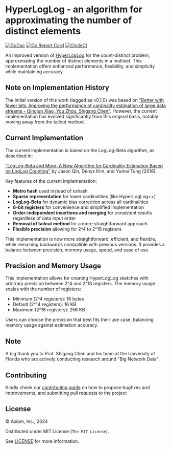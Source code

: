 # HyperLogLog - an algorithm for approximating the number of distinct elements

[![GoDoc](https://godoc.org/github.com/axiomhq/hyperloglog?status.svg)](https://godoc.org/github.com/axiomhq/hyperloglog) [![Go Report Card](https://goreportcard.com/badge/github.com/axiomhq/hyperloglog)](https://goreportcard.com/report/github.com/axiomhq/hyperloglog) [![CircleCI](https://circleci.com/gh/axiomhq/hyperloglog/tree/master.svg?style=svg)](https://circleci.com/gh/axiomhq/hyperloglog/tree/master)

An improved version of [HyperLogLog](https://en.wikipedia.org/wiki/HyperLogLog) for the count-distinct problem, approximating the number of distinct elements in a multiset. This implementation offers enhanced performance, flexibility, and simplicity while maintaining accuracy.

## Note on Implementation History

The initial version of this work (tagged as v0.1.0) was based on ["Better with fewer bits: Improving the performance of cardinality estimation of large data streams - Qingjun Xiao, You Zhou, Shigang Chen"](https://www.cise.ufl.edu/~sgchen/Publications/XZC17.pdf). However, the current implementation has evolved significantly from this original basis, notably moving away from the tailcut method.

## Current Implementation

The current implementation is based on the LogLog-Beta algorithm, as described in:

["LogLog-Beta and More: A New Algorithm for Cardinality Estimation Based on LogLog Counting"](https://arxiv.org/pdf/1612.02284) by Jason Qin, Denys Kim, and Yumei Tung (2016).

Key features of the current implementation:
* **Metro hash** used instead of xxhash
* **Sparse representation** for lower cardinalities (like HyperLogLog++)
* **LogLog-Beta** for dynamic bias correction across all cardinalities
* **8-bit registers** for convenience and simplified implementation
* **Order-independent insertions and merging** for consistent results regardless of data input order
* **Removal of tailcut method** for a more straightforward approach
* **Flexible precision** allowing for 2^4 to 2^18 registers

This implementation is now more straightforward, efficient, and flexible, while remaining backwards compatible with previous versions. It provides a balance between precision, memory usage, speed, and ease of use.

## Precision and Memory Usage

This implementation allows for creating HyperLogLog sketches with arbitrary precision between 2^4 and 2^18 registers. The memory usage scales with the number of registers:

* Minimum (2^4 registers): 16 bytes
* Default (2^14 registers): 16 KB
* Maximum (2^18 registers): 256 KB

Users can choose the precision that best fits their use case, balancing memory usage against estimation accuracy.

## Note
A big thank you to Prof. Shigang Chen and his team at the University of Florida who are actively conducting research around "Big Network Data".

## Contributing

Kindly check our [contributing guide](https://github.com/axiomhq/hyperloglog/blob/main/Contributing.md) on how to propose bugfixes and improvements, and submitting pull requests to the project

## License

&copy; Axiom, Inc., 2024

Distributed under MIT License (`The MIT License`).

See [LICENSE](LICENSE) for more information.

